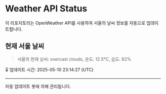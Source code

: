 
# Weather API Status

이 리포지토리는 OpenWeather API를 사용하여 서울의 날씨 정보를 자동으로 업데이트합니다.

## 현재 서울 날씨
> 서울의 현재 날씨: overcast clouds, 온도: 12.5°C, 습도: 82%

⏳ 업데이트 시간: 2025-05-10 23:14:27 (UTC)

---
자동 업데이트 봇에 의해 관리됩니다.
